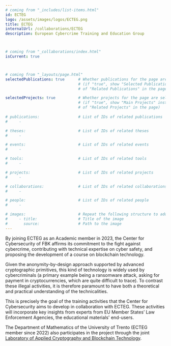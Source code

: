 ```yaml
---
# coming from "_includes/list-items.html"
id: ECTEG
logo: /assets/images/logos/ECTEG.png
title: ECTEG
internalUrl: /collaborations/ECTEG
description: European Cybercrime Training and Education Group



# coming from "_collaborations/index.html"
isCurrent: true



# coming from "_layouts/page.html"
selectedPublications: true      # Whether publications for the page are selected 
                                # (if "true", show "Selected Publications" instead  
                                # of "Related Publications" in the page)

selectedProjects: true          # Whether projects for the page are selected 
                                # (if "true", show "Main Projects" instead  
                                # of "Related Projects" in the page)
                                  
# publications:                 # List of IDs of related publications
#     - 

# theses:                       # List of IDs of related theses
#     - 

# events:                       # List of IDs of related events
#     - 

# tools:                        # List of IDs of related tools
#     - 

# projects:                     # List of IDs of related projects
#     - 

# collaborations:               # List of IDs of related collaborations
#     - 

# people:                       # List of IDs of related people
#     - 

# images:                       # Repeat the following structure to add more images
#     - title:                  # Title of the image
#       source:                 # Path to the image
---
```


By joining ECTEG as an Academic member in 2023, the Center for Cybersecurity of FBK affirms its commitment to the fight against cybercrime, contributing with technical expertise on cyber safety, and proposing the development of a course on blockchain technology. 

Given the anonymity-by-design approach supported by advanced cryptographic primitives, this kind of technology is widely used by cybercriminals (a primary example being a ransomware attack, asking for payment in cryptocurrencies, which are quite difficult to trace). To contrast these illegal activities, it is therefore paramount to have both a theoretical and practical understanding of the technicalities. 

This is precisely the goal of the training activities that the Center for Cybersecurity aims to develop in collaboration with ECTEG. These activities will incorporate key insights from experts from EU Member States’ Law Enforcement Agencies, the educational materials' end-users. 

The Department of Mathematics of the University of Trento (ECTEG member since 2022) also participates in the project through the joint [Laboratory of Applied Cryptography and Blockchain Technology](https://aleph.fbk.eu/collaborations/UniTNAppliedCryptographyBlockchain).